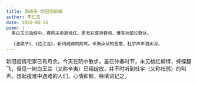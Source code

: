 ```yaml
---
title: 鹧鸪天·祭冠疫新魂
author: 李仁玉
date: 2020-02-26
poem: |
  素白玉兰独绽中，春风未染碧桃红。更无彩蝶添春闹，惟有杜鹃泣野丛。

  《渔歌子》、《过江龙》，新词阙阙向荆穹。辛夷朵朵知吾意，杜宇声声泪水淙。
---
```


新冠疫情宅家已有月余。今天在院中散步，虽已仲春时节，未见桃红柳绿，蜂蝶翻飞，但见一树白玉兰（又称辛夷）已经绽放，并不时听到杜宇（又称杜鹃）的叫声。想起疫难中遇难的人们，心情抑郁，特填词记之。
